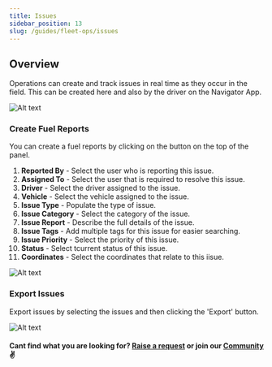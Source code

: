 ```yaml
---
title: Issues
sidebar_position: 13
slug: /guides/fleet-ops/issues
---
```


## Overview

Operations can create and track issues in real time as they occur in the field. This can be created here and also by the driver on the Navigator App. 

![Alt text](image-46.png)

### Create Fuel Reports ###

You can create a fuel reports by clicking on the button on the top of the panel.

1. **Reported By** - Select the user who is reporting this issue.
2. **Assigned To** - Select the user that is required to resolve this issue. 
3. **Driver** - Select the driver assigned to the issue. 
4. **Vehicle** - Select the vehicle assigned to the issue. 
5. **Issue Type** - Populate the type of issue. 
6. **Issue Category** - Select the category of the issue. 
7. **Issue Report** - Describe the full details of the issue. 
8. **Issue Tags** - Add multiple tags for this issue for easier searching. 
8. **Issue Priority** - Select the priority of this issue. 
8. **Status** - Select tcurrent status of this issue. 
8. **Coordinates** - Select the coordinates that relate to this iisue.


![Alt text](image-49.png)


### Export Issues ###

Export issues by selecting the issues and then clicking the 'Export' button. 

![Alt text](image-50.png)

#### Cant find what you are looking for? [Raise a request](https://github.com/fleetbase/docs/issues) or join our [Community](https://discord.gg/HnTqQ6zAVn) ✌️ 